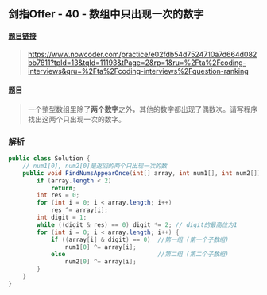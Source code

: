 ## 剑指Offer - 40 - 数组中只出现一次的数字

#### [题目链接](https://www.nowcoder.com/practice/e02fdb54d7524710a7d664d082bb7811?tpId=13&tqId=11193&tPage=2&rp=1&ru=%2Fta%2Fcoding-interviews&qru=%2Fta%2Fcoding-interviews%2Fquestion-ranking)

> https://www.nowcoder.com/practice/e02fdb54d7524710a7d664d082bb7811?tpId=13&tqId=11193&tPage=2&rp=1&ru=%2Fta%2Fcoding-interviews&qru=%2Fta%2Fcoding-interviews%2Fquestion-ranking

#### 题目

> 一个整型数组里除了**两个数字**之外，其他的数字都出现了偶数次。请写程序找出这两个只出现一次的数字。

### 解析

```java
public class Solution {
    // num1[0], num2[0]是返回的两个只出现一次的数
    public void FindNumsAppearOnce(int[] array, int num1[], int num2[]) {
        if (array.length < 2)
            return;
        int res = 0;
        for (int i = 0; i < array.length; i++)
            res ^= array[i];
        int digit = 1;
        while ((digit & res) == 0) digit *= 2; // digit的最高位为1
        for (int i = 0; i < array.length; i++) {
            if ((array[i] & digit) == 0)  //第一组 (第一个子数组)
                num1[0] ^= array[i];
            else                          //第二组 (第二个子数组)
                num2[0] ^= array[i];
        }
    }
}
```

